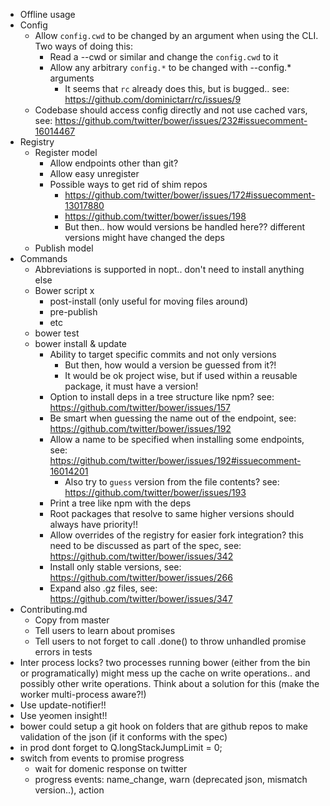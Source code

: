 - Offline usage
- Config
   - Allow `config.cwd` to be changed by an argument when using the CLI. Two ways of doing this:
      - Read a --cwd or similar and change the `config.cwd` to it
      - Allow any arbitrary `config.*` to be changed with --config.* arguments
         - It seems that `rc` already does this, but is bugged.. see: https://github.com/dominictarr/rc/issues/9
    - Codebase should access config directly and not use cached vars, see: https://github.com/twitter/bower/issues/232#issuecomment-16014467
- Registry
    - Register model
        - Allow endpoints other than git?
        - Allow easy unregister
        - Possible ways to get rid of shim repos
          - https://github.com/twitter/bower/issues/172#issuecomment-13017880
          - https://github.com/twitter/bower/issues/198
          - But then.. how would versions be handled here?? different versions might have changed the deps
    - Publish model
- Commands
    - Abbreviations is supported in nopt.. don't need to install anything else
    - Bower script x
         - post-install (only useful for moving files around)
         - pre-publish
         - etc
    - bower test
    - bower install & update
        - Ability to target specific commits and not only versions
            - But then, how would a version be guessed from it?!
            - It would be ok project wise, but if used within a reusable package, it must have a version!
        - Option to install deps in a tree structure like npm? see: https://github.com/twitter/bower/issues/157
        - Be smart when guessing the name out of the endpoint, see: https://github.com/twitter/bower/issues/192
        - Allow a name to be specified when installing some endpoints, see: https://github.com/twitter/bower/issues/192#issuecomment-16014201
            - Also try to `guess` version from the file contents? see: https://github.com/twitter/bower/issues/193
        - Print a tree like npm with the deps
        - Root packages that resolve to same higher versions should always have priority!!
        - Allow overrides of the registry for easier fork integration? this need to be discussed as part of the spec, see: https://github.com/twitter/bower/issues/342
        - Install only stable versions, see: https://github.com/twitter/bower/issues/266
        - Expand also .gz files, see: https://github.com/twitter/bower/issues/347
- Contributing.md
  - Copy from master
  - Tell users to learn about promises
  - Tell users to not forget to call .done() to throw unhandled promise errors in tests
- Inter process locks? two processes running bower (either from the bin or programatically) might mess up the cache on write operations.. and possibly other write operations. Think about a solution for this (make the worker multi-process aware?!)
- Use update-notifier!!
- Use yeomen insight!!
- bower could setup a git hook on folders that are github repos to make validation of the json (if it conforms with the spec)
- in prod dont forget to Q.longStackJumpLimit = 0;
- switch from events to promise progress
  - wait for domenic response on twitter
  - progress events: name_change, warn (deprecated json, mismatch version..), action
